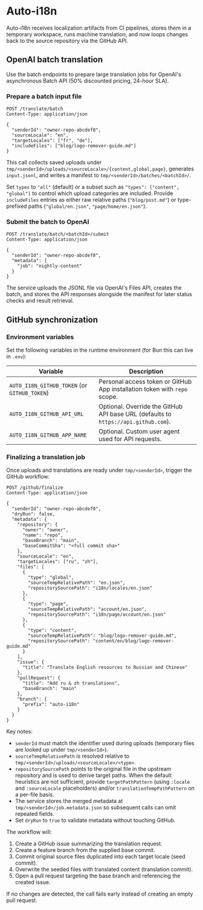 # Auto-i18n

Auto-i18n receives localization artifacts from CI pipelines, stores them in a temporary workspace, runs machine translation, and now loops changes back to the source repository via the GitHub API.

## OpenAI batch translation

Use the batch endpoints to prepare large translation jobs for OpenAI's asynchronous Batch API (50% discounted pricing, 24-hour SLA).

### Prepare a batch input file

```http
POST /translate/batch
Content-Type: application/json

{
  "senderId": "owner-repo-abcdef0",
  "sourceLocale": "en",
  "targetLocales": ["fr", "de"],
  "includeFiles": ["blog/logo-remover-guide.md"]
}
```

This call collects saved uploads under `tmp/<senderId>/uploads/<sourceLocale>/{content,global,page}`, generates `input.jsonl`, and writes a manifest to `tmp/<senderId>/batches/<batchId>/`.

Set `types` to `"all"` (default) or a subset such as `"types": ["content", "global"]` to control which upload categories are included. Provide `includeFiles` entries as either raw relative paths (`"blog/post.md"`) or type-prefixed paths (`"global/en.json"`, `"page/home/en.json"`).

### Submit the batch to OpenAI

```http
POST /translate/batch/<batchId>/submit
Content-Type: application/json

{
  "senderId": "owner-repo-abcdef0",
  "metadata": {
    "job": "nightly-content"
  }
}
```

The service uploads the JSONL file via OpenAI's Files API, creates the batch, and stores the API responses alongside the manifest for later status checks and result retrieval.

## GitHub synchronization

### Environment variables

Set the following variables in the runtime environment (for Bun this can live in `.env`):

| Variable | Description |
| --- | --- |
| `AUTO_I18N_GITHUB_TOKEN` (or `GITHUB_TOKEN`) | Personal access token or GitHub App installation token with `repo` scope. |
| `AUTO_I18N_GITHUB_API_URL` | Optional. Override the GitHub API base URL (defaults to `https://api.github.com`). |
| `AUTO_I18N_GITHUB_APP_NAME` | Optional. Custom user agent used for API requests. |

### Finalizing a translation job

Once uploads and translations are ready under `tmp/<senderId>`, trigger the GitHub workflow:

```http
POST /github/finalize
Content-Type: application/json

{
  "senderId": "owner-repo-abcdef0",
  "dryRun": false,
  "metadata": {
    "repository": {
      "owner": "owner",
      "name": "repo",
      "baseBranch": "main",
      "baseCommitSha": "<full commit sha>"
    },
    "sourceLocale": "en",
    "targetLocales": ["ru", "zh"],
    "files": [
      {
        "type": "global",
        "sourceTempRelativePath": "en.json",
        "repositorySourcePath": "i18n/locales/en.json"
      },
      {
        "type": "page",
        "sourceTempRelativePath": "account/en.json",
        "repositorySourcePath": "i18n/page/account/en.json"
      },
      {
        "type": "content",
        "sourceTempRelativePath": "blog/logo-remover-guide.md",
        "repositorySourcePath": "content/en/blog/logo-remover-guide.md"
      }
    ],
    "issue": {
      "title": "Translate English resources to Russian and Chinese"
    },
    "pullRequest": {
      "title": "Add ru & zh translations",
      "baseBranch": "main"
    },
    "branch": {
      "prefix": "auto-i18n"
    }
  }
}
```

Key notes:

- `senderId` must match the identifier used during uploads (temporary files are looked up under `tmp/<senderId>`).
- `sourceTempRelativePath` is resolved relative to `tmp/<senderId>/uploads/<sourceLocale>/<type>`.
- `repositorySourcePath` points to the original file in the upstream repository and is used to derive target paths. When the default heuristics are not sufficient, provide `targetPathPattern` (using `:locale` and `:sourceLocale` placeholders) and/or `translationTempPathPattern` on a per-file basis.
- The service stores the merged metadata at `tmp/<senderId>/job.metadata.json` so subsequent calls can omit repeated fields.
- Set `dryRun` to `true` to validate metadata without touching GitHub.

The workflow will:

1. Create a GitHub issue summarizing the translation request.
2. Create a feature branch from the supplied base commit.
3. Commit original source files duplicated into each target locale (seed commit).
4. Overwrite the seeded files with translated content (translation commit).
5. Open a pull request targeting the base branch and referencing the created issue.

If no changes are detected, the call fails early instead of creating an empty pull request.
